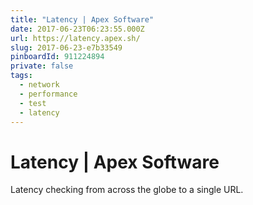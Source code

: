 ```yaml
---
title: "Latency | Apex Software"
date: 2017-06-23T06:23:55.000Z
url: https://latency.apex.sh/
slug: 2017-06-23-e7b33549
pinboardId: 911224894
private: false
tags:
  - network
  - performance
  - test
  - latency
---
```


# Latency | Apex Software

Latency checking from across the globe to a single URL.
